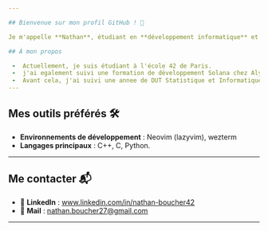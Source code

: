 ```yaml
---

## Bienvenue sur mon profil GitHub ! 👋

Je m'appelle **Nathan**, étudiant en **développement informatique** et actuellement à l’**école 42 de Paris**

## À mon propos 

 -  Actuellement, je suis étudiant à l'école 42 de Paris.
 -  j'ai egalement suivi une formation de développement Solana chez Alyra.
 -  Avant cela, j'ai suivi une annee de DUT Statistique et Informatique Décisionnelle.
---
```


## Mes outils préférés 🛠️

- **Environnements de développement** : Neovim (lazyvim), wezterm
- **Langages principaux** : C++, C, Python.
---

## Me contacter 📬

- 💼 **LinkedIn** : www.linkedin.com/in/nathan-boucher42
- 📧 **Mail** : nathan.boucher27@gmail.com

---
